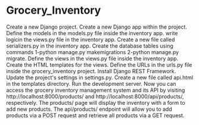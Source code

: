 # Grocery_Inventory
Create a new Django project.
Create a new Django app within the project.
Define the models in the models.py file inside the inventory app.
write logicin the views.py file in the inventory app.
Create a new file called serializers.py in the inventory app.
Create the database tables using commands 1-python manage.py makemigrations
                                          2-python manage.py migrate.
Define the views in the views.py file inside the inventory app.
Create the HTML templates for the views.
Define the URLs in the urls.py file inside the grocery_inventory project.
Install Django REST Framework.
Update the project's settings in settings.py.
Create a new file called api.html in the templates directory.
Run the development server.
Now you can access the grocery inventory management system and its API by visiting 
http://localhost:8000/products/ and http://localhost:8000/api/products/, respectively. 
The products/ page will display the inventory with a form to add new products. 
The api/products/ endpoint will allow you to add products via a POST request and retrieve all products via a GET request.
